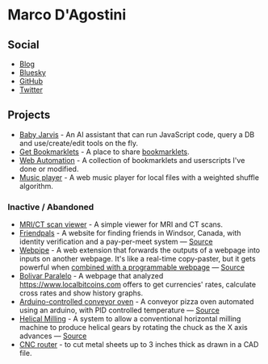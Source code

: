 # Marco D'Agostini

## Social

- [Blog](https://madacol.com/blog)
- [Bluesky](https://bsky.app/profile/madacol.com)
- [GitHub](https://github.com/madacol)
- [Twitter](https://twitter.com/madacol)

## Projects

- [Baby Jarvis](https://madacol.com/baby-jarvis/) - An AI assistant that can run JavaScript code, query a DB and use/create/edit tools on the fly.
- [Get Bookmarklets](https://getbookmarklets.com) - A place to share [bookmarklets](https://en.wikipedia.org/wiki/Bookmarklet).
- [Web Automation](https://github.com/madacol/web-automation/) - A collection of bookmarklets and userscripts I've done or modified.
- [Music player](https://madacol.com/weighted_shuffle) - A web music player for local files with a weighted shuffle algorithm.

### Inactive / Abandoned

- [MRI/CT scan viewer](https://madacol.com/ozempic-dicom-viewer/) - A simple viewer for MRI and CT scans.
- [Friendpals](https://www.friendpals.ca) - A website for finding friends in Windsor, Canada, with identity verification and a pay-per-meet system — [Source](https://github.com/madacol/faas)
- [Webpipe](https://www.youtube.com/watch?v=i8vP2M1B5UY&list=PLNb0YnM0RyKikrldCJ3hfWYxspbccqudE&index=1) - A web extension that forwards the outputs of a webpage into inputs on another webpage. It's like a real-time copy-paster, but it gets powerful when [combined with a programmable webpage](https://www.youtube.com/watch?v=doJV2TPVyxI&list=PLNb0YnM0RyKikrldCJ3hfWYxspbccqudE&index=4&t=62) — [Source](https://github.com/madacol/webpipe)
- [Bolivar Paralelo](https://github.com/madacol/bolivarparalelo) - A webpage that analyzed <https://www.localbitcoins.com> offers to get currencies' rates, calculate cross rates and show history graphs.
- [Arduino-controlled conveyor oven](https://www.youtube.com/watch?v=MHU5xQRTyus) - A conveyor pizza oven automated using an arduino, with PID controlled temperature — [Source](https://github.com/madacol/ArduinoOven)
- [Helical Milling](https://www.youtube.com/watch?v=wu8dKf8xgoI) - A system to allow a conventional horizontal milling machine to produce helical gears by rotating the chuck as the X axis advances — [Source](https://github.com/madacol/helical-milling)
- [CNC router](https://www.youtube.com/watch?v=aiiE8h8b_Uk) - to cut metal sheets up to 3 inches thick as drawn in a CAD file.
